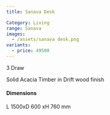 ```yaml
---
title: Sanava Desk

Category: Living
range: Sanava
images:
  - /assets/sanava desk.png
variants:
  - price: 49500
---
```


3 Draw

Solid Acacia Timber in Drift wood finish

#### Dimensions

L 1500xD 600 xH 760 mm
